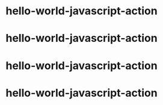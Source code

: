 # hello-world-javascript-action
# hello-world-javascript-action
# hello-world-javascript-action
# hello-world-javascript-action
